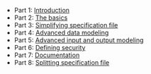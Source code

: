* Part 1: [Introduction](http://apihandyman.io/writing-openapi-swagger-specification-tutorial-part-1-introduction/)
* Part 2: [The basics](http://apihandyman.io/writing-openapi-swagger-specification-tutorial-part-2-the-basics/)
* Part 3: [Simplifying specification file](http://apihandyman.io/writing-openapi-swagger-specification-tutorial-part-3-simplifying-specification-file/)
* Part 4: [Advanced data modeling](http://apihandyman.io/writing-openapi-swagger-specification-tutorial-part-4-advanced-data-modeling)
* Part 5: [Advanced input and output modeling](http://apihandyman.io/writing-openapi-swagger-specification-tutorial-part-5-advanced-input-and-output-modeling/)
* Part 6: [Defining security](http://apihandyman.io/writing-openapi-swagger-specification-tutorial-part-6-defining-security)
* Part 7: [Documentation](http://apihandyman.io/writing-openapi-swagger-specification-tutorial-part-7-documentation/)
* Part 8: [Splitting specification file](http://apihandyman.io/writing-openapi-swagger-specification-tutorial-part-8-splitting-specification-file/)